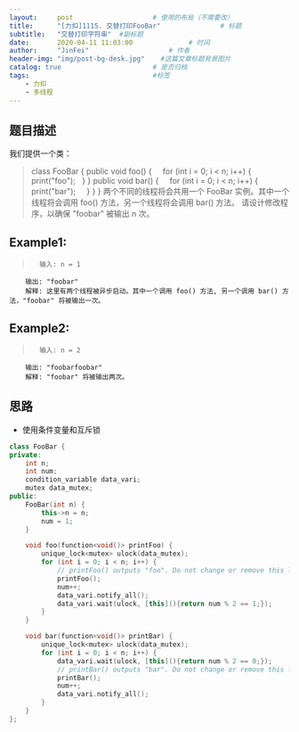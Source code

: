 ```yaml
---
layout:     post                    # 使用的布局（不需要改） 
title:      "[力扣]1115. 交替打印FooBar"               # 标题  
subtitle:   "交替打印字符串"  #副标题 
date:       2020-04-11 11:03:00              # 时间 
author:     "JinFei"                    # 作者 
header-img: "img/post-bg-desk.jpg"    #这篇文章标题背景图片 
catalog: true                       # 是否归档 
tags:                               #标签     
    - 力扣
    - 多线程
---
```


## 题目描述

我们提供一个类：
>   class FooBar {
        public void foo() {
          for (int i = 0; i < n; i++) {
            print("foo");
          }
        }
        public void bar() {
          for (int i = 0; i < n; i++) {
            print("bar");
          }
        }
    }
>   两个不同的线程将会共用一个 FooBar 实例。其中一个线程将会调用 foo() 方法，另一个线程将会调用 bar() 方法。
    请设计修改程序，以确保 "foobar" 被输出 n 次。

## Example1:
 
>       输入: n = 1
        输出: "foobar"
        解释: 这里有两个线程被异步启动。其中一个调用 foo() 方法, 另一个调用 bar() 方法，"foobar" 将被输出一次。

## Example2:
 
>       输入: n = 2
        输出: "foobarfoobar"
        解释: "foobar" 将被输出两次。


## 思路
- 使用条件变量和互斥锁

```C++
class FooBar {
private:
    int n;
    int num;
    condition_variable data_vari;
    mutex data_mutex;
public:
    FooBar(int n) {
        this->n = n;
        num = 1;
    }

    void foo(function<void()> printFoo) {
        unique_lock<mutex> ulock(data_mutex);
        for (int i = 0; i < n; i++) {
        	// printFoo() outputs "foo". Do not change or remove this line.
        	printFoo();
            num++;
            data_vari.notify_all();
            data_vari.wait(ulock, [this](){return num % 2 == 1;});
        }
    }

    void bar(function<void()> printBar) {
        unique_lock<mutex> ulock(data_mutex);
        for (int i = 0; i < n; i++) {
            data_vari.wait(ulock, [this](){return num % 2 == 0;});
        	// printBar() outputs "bar". Do not change or remove this line.
        	printBar();
            num++;
            data_vari.notify_all();
        }
    }
};
```
